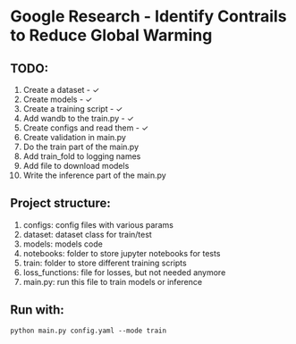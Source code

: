 # Google Research - Identify Contrails to Reduce Global Warming

## TODO:
1. Create a dataset - ✓
2. Create models - ✓
3. Create a training script - ✓
4. Add wandb to the train.py - ✓
4. Create configs and read them - ✓
5. Create validation in main.py
6. Do the train part of the main.py
7. Add train_fold to logging names
7. Add file to download models
7. Write the inference part of the main.py

## Project structure:

1. configs: config files with various params
2. dataset: dataset class for train/test
3. models: models code
4. notebooks: folder to store jupyter notebooks for tests
5. train: folder to store different training scripts
6. loss_functions: file for losses, but not needed anymore
7. main.py: run this file to train models or inference

## Run with:

```python main.py config.yaml --mode train```